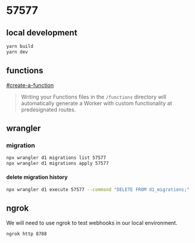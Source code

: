 # 57577

## local development

```bash
yarn build
yarn dev
```

## functions

[#create-a-function](https://developers.cloudflare.com/pages/functions/get-started/#create-a-function)

> Writing your Functions files in the `/functions` directory will automatically generate a Worker with custom functionality at predesignated routes.

## wrangler

### migration

```bash
npx wrangler d1 migrations list 57577
npx wrangler d1 migrations apply 57577
```

#### delete migration history

```bash
npx wrangler d1 execute 57577 --command "DELETE FROM d1_migrations;"
```

## ngrok

We will need to use ngrok to test webhooks in our local environment.

```bash
ngrok http 8788
```
